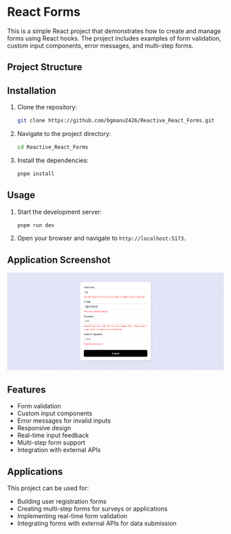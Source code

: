 # React Forms

This is a simple React project that demonstrates how to create and manage forms using React hooks. The project includes examples of form validation, custom input components, error messages, and multi-step forms.

## Project Structure

## Installation

1. Clone the repository:
    ```sh
    git clone https://github.com/bgmanu2426/Reactive_React_Forms.git
    ```
2. Navigate to the project directory:
    ```sh
    cd Reactive_React_Forms
    ```
3. Install the dependencies:
    ```sh
    pnpm install
    ```

## Usage

1. Start the development server:
    ```sh
    pnpm run dev
    ```
2. Open your browser and navigate to `http://localhost:5173`.

## Application Screenshot

![Application Screenshot](public/image.png)

## Features

- Form validation
- Custom input components
- Error messages for invalid inputs
- Responsive design
- Real-time input feedback
- Multi-step form support
- Integration with external APIs

## Applications

This project can be used for:

- Building user registration forms
- Creating multi-step forms for surveys or applications
- Implementing real-time form validation
- Integrating forms with external APIs for data submission